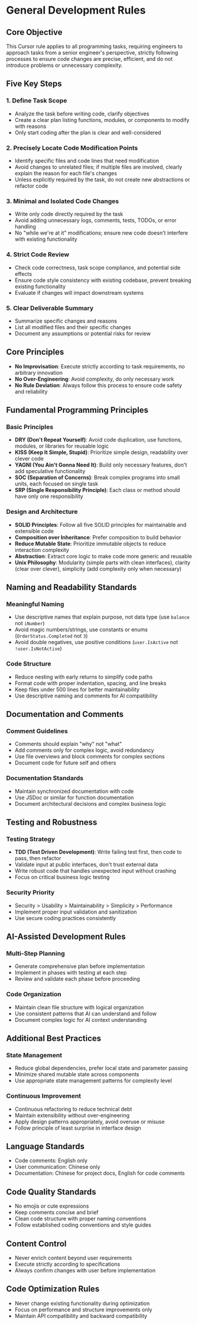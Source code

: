 # General Development Rules

## Core Objective
This Cursor rule applies to all programming tasks, requiring engineers to approach tasks from a senior engineer's perspective, strictly following processes to ensure code changes are precise, efficient, and do not introduce problems or unnecessary complexity.

## Five Key Steps

### 1. Define Task Scope
- Analyze the task before writing code, clarify objectives
- Create a clear plan listing functions, modules, or components to modify with reasons
- Only start coding after the plan is clear and well-considered

### 2. Precisely Locate Code Modification Points
- Identify specific files and code lines that need modification
- Avoid changes to unrelated files; if multiple files are involved, clearly explain the reason for each file's changes
- Unless explicitly required by the task, do not create new abstractions or refactor code

### 3. Minimal and Isolated Code Changes
- Write only code directly required by the task
- Avoid adding unnecessary logs, comments, tests, TODOs, or error handling
- No "while we're at it" modifications; ensure new code doesn't interfere with existing functionality

### 4. Strict Code Review
- Check code correctness, task scope compliance, and potential side effects
- Ensure code style consistency with existing codebase, prevent breaking existing functionality
- Evaluate if changes will impact downstream systems

### 5. Clear Deliverable Summary
- Summarize specific changes and reasons
- List all modified files and their specific changes
- Document any assumptions or potential risks for review

## Core Principles
- **No Improvisation**: Execute strictly according to task requirements, no arbitrary innovation
- **No Over-Engineering**: Avoid complexity, do only necessary work
- **No Rule Deviation**: Always follow this process to ensure code safety and reliability

## Fundamental Programming Principles

### Basic Principles
- **DRY (Don't Repeat Yourself)**: Avoid code duplication, use functions, modules, or libraries for reusable logic
- **KISS (Keep It Simple, Stupid)**: Prioritize simple design, readability over clever code
- **YAGNI (You Ain't Gonna Need It)**: Build only necessary features, don't add speculative functionality
- **SOC (Separation of Concerns)**: Break complex programs into small units, each focused on single task
- **SRP (Single Responsibility Principle)**: Each class or method should have only one responsibility

### Design and Architecture
- **SOLID Principles**: Follow all five SOLID principles for maintainable and extensible code
- **Composition over Inheritance**: Prefer composition to build behavior
- **Reduce Mutable State**: Prioritize immutable objects to reduce interaction complexity
- **Abstraction**: Extract core logic to make code more generic and reusable
- **Unix Philosophy**: Modularity (simple parts with clean interfaces), clarity (clear over clever), simplicity (add complexity only when necessary)

## Naming and Readability Standards

### Meaningful Naming
- Use descriptive names that explain purpose, not data type (use `balance` not `iNumber`)
- Avoid magic numbers/strings, use constants or enums (`OrderStatus.Completed` not `3`)
- Avoid double negatives, use positive conditions (`user.IsActive` not `!user.IsNotActive`)

### Code Structure
- Reduce nesting with early returns to simplify code paths
- Format code with proper indentation, spacing, and line breaks
- Keep files under 500 lines for better maintainability
- Use descriptive naming and comments for AI compatibility

## Documentation and Comments

### Comment Guidelines
- Comments should explain "why" not "what"
- Add comments only for complex logic, avoid redundancy
- Use file overviews and block comments for complex sections
- Document code for future self and others

### Documentation Standards
- Maintain synchronized documentation with code
- Use JSDoc or similar for function documentation
- Document architectural decisions and complex business logic

## Testing and Robustness

### Testing Strategy
- **TDD (Test Driven Development)**: Write failing test first, then code to pass, then refactor
- Validate input at public interfaces, don't trust external data
- Write robust code that handles unexpected input without crashing
- Focus on critical business logic testing

### Security Priority
- Security > Usability > Maintainability > Simplicity > Performance
- Implement proper input validation and sanitization
- Use secure coding practices consistently

## AI-Assisted Development Rules

### Multi-Step Planning
- Generate comprehensive plan before implementation
- Implement in phases with testing at each step
- Review and validate each phase before proceeding

### Code Organization
- Maintain clean file structure with logical organization
- Use consistent patterns that AI can understand and follow
- Document complex logic for AI context understanding

## Additional Best Practices

### State Management
- Reduce global dependencies, prefer local state and parameter passing
- Minimize shared mutable state across components
- Use appropriate state management patterns for complexity level

### Continuous Improvement
- Continuous refactoring to reduce technical debt
- Maintain extensibility without over-engineering
- Apply design patterns appropriately, avoid overuse or misuse
- Follow principle of least surprise in interface design

## Language Standards
- Code comments: English only
- User communication: Chinese only
- Documentation: Chinese for project docs, English for code comments

## Code Quality Standards
- No emojis or cute expressions
- Keep comments concise and brief
- Clean code structure with proper naming conventions
- Follow established coding conventions and style guides

## Content Control
- Never enrich content beyond user requirements
- Execute strictly according to specifications
- Always confirm changes with user before implementation

## Code Optimization Rules
- Never change existing functionality during optimization
- Focus on performance and structure improvements only
- Maintain API compatibility and backward compatibility

